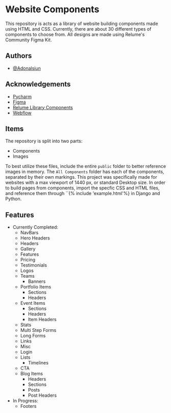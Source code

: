 
# Website Components

This repository is acts as a library of website building components made using HTML and CSS. Currently, there are about 30 different types of components to choose from. All designs are made using Relume's Community Figma Kit. 


## Authors

- [@Adonalsiun](https://github.com/Adonalsiun)


## Acknowledgements

 - [Pycharm](https://www.jetbrains.com/pycharm/)
 - [Figma](https://www.figma.com/)
 - [Relume Library Components](https://www.figma.com/community/file/1078092050664989246)
 - [Webflow](https://www.relume.io/)


## Items

The repository is split into two parts: 
- Components
- Images

To best utilize these files, include the entire ``public`` folder to better reference images in memory. The ``All Components`` folder has each of the components, separated by their own markings. This project was specifically made for websites with a max viewport of 1440 px, or standard Desktop size. In order to build pages from components, import the specfic CSS and HTML files, and reference them through ``{% include 'example.html'%} in Django and Python. 


## Features

- Currently Completed:
    - NavBars
    - Hero Headers
    - Headers
    - Gallery
    - Features
    - Pricing
    - Testimonials
    - Logos
    - Teams
      - Banners
    - Portfolio Items
        - Sections
        - Headers
    - Event Items
        - Sections
        - Headers
        - Item Headers
    - Stats
    - Multi Step Forms
    - Long Forms
    - Links
    - Misc
    - Login 
    - Lists
      - Timelines
    - CTA
    - Blog Items
        - Headers
        - Sections
        - Posts
        - Post Headers
- In Progress:
    - Footers

    


